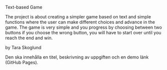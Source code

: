 Text-based Game

The project is about creating a simpler game based on text and simple functions where the user can make different choices and advance in the game. The game is very simple and you progress by choosing between two buttons if you choose the wrong button, you will have to start over until you reach the end and win.

by Tara Skoglund

Den ska innehålla en titel, beskrivning av uppgiften och en demo länk (GitHub Pages). 